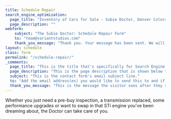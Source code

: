 ```yaml
---
title: Schedule Repair
search_engine_optimization:
  page_title: "Inventory of Cars for Sale - Subie Doctor, Denver Colorado"
  page_description: ""
webform:
    subject: "The Subie Doctor: Schedule Repair Form"
    to: "team@variantstudios.com"
    thank_you_message: "Thank you. Your message has been sent. We will contact you shortly."
layout: schedule
class: form
permalink: "/schedule-repair/"
_comments:
  page_title: "This is the title that's specifically for Search Engine Optimization."
  page_description: "This is the page description that is shown below the page title in the search engine results."
  subject: "This is the contact form's email subject line."
  to: "Add the email address(es) you would like to send this to and if you want to send to more than one you can add commas between them, for example: hello1@test.com,hello2@test.com"
  thank_you_message: "This is the message the visitor sees after they submit a contact message."  
---
```


Whether you just need a pre-buy inspection, a transmission replaced, some performance upgrades or want to swap in that STi engine you've been dreaming about, the Doctor can take care of you. 